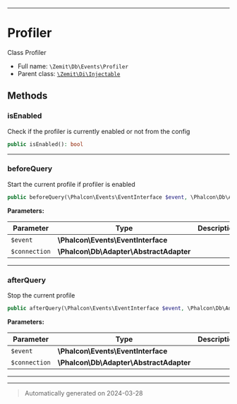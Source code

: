 ***

# Profiler

Class Profiler



* Full name: `\Zemit\Db\Events\Profiler`
* Parent class: [`\Zemit\Di\Injectable`](../../Di/Injectable.md)




## Methods


### isEnabled

Check if the profiler is currently enabled or not from the config

```php
public isEnabled(): bool
```












***

### beforeQuery

Start the current profile if profiler is enabled

```php
public beforeQuery(\Phalcon\Events\EventInterface $event, \Phalcon\Db\Adapter\AbstractAdapter $connection): void
```








**Parameters:**

| Parameter | Type | Description |
|-----------|------|-------------|
| `$event` | **\Phalcon\Events\EventInterface** |  |
| `$connection` | **\Phalcon\Db\Adapter\AbstractAdapter** |  |





***

### afterQuery

Stop the current profile

```php
public afterQuery(\Phalcon\Events\EventInterface $event, \Phalcon\Db\Adapter\AbstractAdapter $connection): void
```








**Parameters:**

| Parameter | Type | Description |
|-----------|------|-------------|
| `$event` | **\Phalcon\Events\EventInterface** |  |
| `$connection` | **\Phalcon\Db\Adapter\AbstractAdapter** |  |





***


***
> Automatically generated on 2024-03-28
